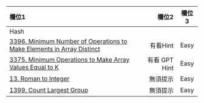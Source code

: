 | 欄位1 | 欄位2 | 欄位3 |
| :-- | --: |:--:|
| Hash  |  |  |
| [3396. Minimum Number of Operations to Make Elements in Array Distinct](https://github.com/Liavan0122/Liavan-Leetcodes/blob/main/Hash/3396.%20Minimum%20Number%20of%20Operations%20to%20Make%20Elements%20in%20Array%20Distinct.md) | 有看Hint  | Easy |
| [3375. Minimum Operations to Make Array Values Equal to K](https://github.com/Liavan0122/Liavan-Leetcodes/blob/main/Hash/3375.%20Minimum%20Operations%20to%20Make%20Array%20Values%20Equal%20to%20K.md) | 有看 GPT Hint  | Easy |
| [13. Roman to Integer](https://github.com/Liavan0122/Liavan-Leetcodes/blob/main/Hash/13.%20Roman%20to%20Integer.md) | 無須提示  | Easy |
| [1399. Count Largest Group](https://github.com/Liavan0122/Liavan-Leetcodes/blob/main/Hash/1399.%20Count%20Largest%20Group.md) | 無須提示  | Easy |


